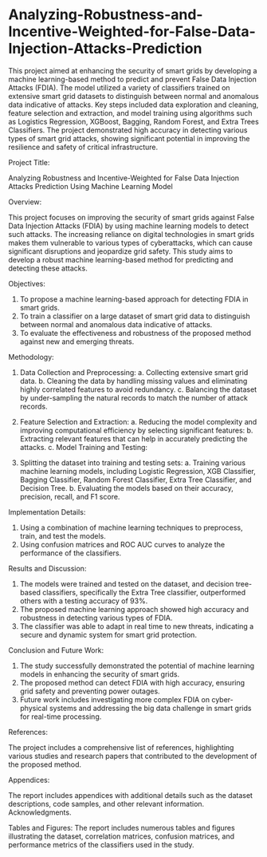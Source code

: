 # Analyzing-Robustness-and-Incentive-Weighted-for-False-Data-Injection-Attacks-Prediction
This project aimed at enhancing the security of smart grids by developing a machine learning-based method to predict and prevent False Data Injection Attacks (FDIA). The model utilized a variety of classifiers trained on extensive smart grid datasets to distinguish between normal and anomalous data indicative of attacks. Key steps included data exploration and cleaning, feature selection and extraction, and model training using algorithms such as Logistics Regression, XGBoost, Bagging, Random Forest, and Extra Trees Classifiers. The project demonstrated high accuracy in detecting various types of smart grid attacks, showing significant potential in improving the resilience and safety of critical infrastructure.

Project Title: 

Analyzing Robustness and Incentive-Weighted for False Data Injection Attacks Prediction Using Machine Learning Model

Overview:

This project focuses on improving the security of smart grids against False Data Injection Attacks (FDIA) by using machine learning models to detect such attacks. The increasing reliance on digital technologies in smart grids makes them vulnerable to various types of cyberattacks, which can cause significant disruptions and jeopardize grid safety. This study aims to develop a robust machine learning-based method for predicting and detecting these attacks.

Objectives:

1. To propose a machine learning-based approach for detecting FDIA in smart grids.
2. To train a classifier on a large dataset of smart grid data to distinguish between normal and anomalous data indicative of attacks.
3. To evaluate the effectiveness and robustness of the proposed method against new and emerging threats.

Methodology:

1. Data Collection and Preprocessing:
a. Collecting extensive smart grid data.
b. Cleaning the data by handling missing values and eliminating highly correlated features to avoid redundancy.
c. Balancing the dataset by under-sampling the natural records to match the number of attack records.

2. Feature Selection and Extraction:
a. Reducing the model complexity and improving computational efficiency by selecting significant features: 
b. Extracting relevant features that can help in accurately predicting the attacks.
c. Model Training and Testing:

3. Splitting the dataset into training and testing sets:
a. Training various machine learning models, including Logistic Regression, XGB Classifier, Bagging Classifier, Random Forest Classifier, Extra Tree Classifier, and Decision Tree.
b. Evaluating the models based on their accuracy, precision, recall, and F1 score.

Implementation Details:

1. Using a combination of machine learning techniques to preprocess, train, and test the models.
2. Using confusion matrices and ROC AUC curves to analyze the performance of the classifiers.

Results and Discussion:

1. The models were trained and tested on the dataset, and decision tree-based classifiers, specifically the Extra Tree classifier, outperformed others with a testing accuracy of 93%.
2. The proposed machine learning approach showed high accuracy and robustness in detecting various types of FDIA.
3. The classifier was able to adapt in real time to new threats, indicating a secure and dynamic system for smart grid protection.

Conclusion and Future Work:

1. The study successfully demonstrated the potential of machine learning models in enhancing the security of smart grids.
2. The proposed method can detect FDIA with high accuracy, ensuring grid safety and preventing power outages.
3. Future work includes investigating more complex FDIA on cyber-physical systems and addressing the big data challenge in smart grids for real-time processing.

References:

The project includes a comprehensive list of references, highlighting various studies and research papers that contributed to the development of the proposed method.

Appendices:

The report includes appendices with additional details such as the dataset descriptions, code samples, and other relevant information.
Acknowledgments.

Tables and Figures:
The report includes numerous tables and figures illustrating the dataset, correlation matrices, confusion matrices, and performance metrics of the classifiers used in the study.

